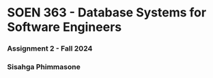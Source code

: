 # SOEN 363 - Database Systems for Software Engineers
### Assignment 2 - Fall 2024
### Sisahga Phimmasone

